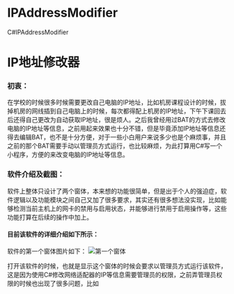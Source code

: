# IPAddressModifier
C#IPAddressModifier
# IP地址修改器

### 初衷：
在学校的时候很多时候需要更改自己电脑的IP地址，比如机房课程设计的时候，拔掉机房的网线插到自己电脑上的时候，每次都得配上机房的IP地址，下午下课回去后还得自己更改为自动获取IP地址，很是烦人。之后我曾经用过BAT的方式去修改电脑的IP地址等信息，之前用起来效果也十分不错，但是毕竟添加IP地址等信息还得去编辑BAT，也不是十分方便，对于一些小白用户来说多少也是个麻烦事，并且之前的那个BAT需要手动以管理员方式运行，也比较麻烦，为此打算用C#写一个小程序，方便的来改变电脑的IP地址等信息。
### 软件介绍及截图：
软件上整体只设计了两个窗体，本来想的功能很简单，但是出于个人的强迫症，软件逻辑以及功能模块之间自己又加了很多要求，其实还有很多想法没实现，比如能够检测当前主机上的网卡的禁用与启用状态，并能够进行禁用于启用操作等，这些功能打算在后续的操作中加上。

#### 目前该软件的详细介绍如下所示：
软件的第一个窗体图片如下：
![第一个窗体](http://ww2.sinaimg.cn/mw690/006qpCDTjw1fbfw62tghzj30960cmq3b.jpg)

打开该软件的时候，也就是显示这个窗体的时候会要求以管理员方式运行该软件，这是因为使用C#修改网络适配器的IP等信息需要管理员的权限，之前弄管理员权限的时候也出现了很多问题，比如

